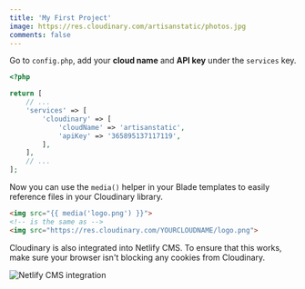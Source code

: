 ```yaml
---
title: 'My First Project'
image: https://res.cloudinary.com/artisanstatic/photos.jpg
comments: false
---
```


Go to `config.php`, add your **cloud name** and **API key** under the `services` key.

```php
<?php

return [
    // ...
    'services' => [
        'cloudinary' => [
            'cloudName' => 'artisanstatic',
            'apiKey' => '365895137117119',
        ],
    ],
    // ...
];
```

Now you can use the `media()` helper in your Blade templates to easily reference files in your Cloudinary library.

```html
<img src="{{ media('logo.png') }}">
<!-- is the same as -->
<img src="https://res.cloudinary.com/YOURCLOUDNAME/logo.png">
```

Cloudinary is also integrated into Netlify CMS. To ensure that this works, make sure your browser isn't blocking any cookies from Cloudinary.

![Netlify CMS integration](https://res.cloudinary.com/artisanstatic/cloudinary.png)
